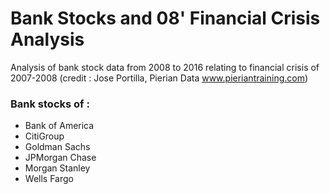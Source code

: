 # Bank Stocks and 08' Financial Crisis Analysis
Analysis of bank stock data from 2008 to 2016 relating to financial crisis of 2007-2008
(credit : Jose Portilla, Pierian Data www.pieriantraining.com)

### Bank stocks of :
* Bank of America
* CitiGroup
* Goldman Sachs
* JPMorgan Chase
* Morgan Stanley
* Wells Fargo
